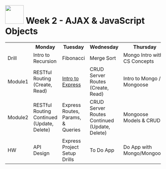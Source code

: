 # <img src="https://cloud.githubusercontent.com/assets/7833470/10423298/ea833a68-7079-11e5-84f8-0a925ab96893.png" width="60"> Week 2 - AJAX & JavaScript Objects

<table>
  <tr>
    <th></th>
    <th>Monday</th>
    <th>Tuesday</th>
    <th>Wednesday</th>
    <th>Thursday</th>
    <th>Friday</th>
  </tr>
  <tr>
    <td>Drill</td>
    <td>Intro to Recursion</td>
    <td>Fibonacci</td>
    <td>Merge Sort</td>
    <td>Mongo Intro with CS Concepts</td>
    <td>Assessment</td>
  </tr>
  <tr>
    <td>Module1</td>
    <td>RESTful Routing (Create, Read)</td>
    <td><a href="day-02/module-01">Intro to Express</a></td>
    <td>CRUD Server Routes (Create, Read)</td>
    <td>Intro to Mongo / Mongoose</td>
    <td>Review</td>
  </tr>
  <tr>
    <td>Module2</td>
    <td>RESTful Routing Continued (Update, Delete)</td>
    <td>Express Routes, Params, & Queries</td>
    <td>CRUD Server Routes Continued (Update, Delete)</td>
    <td>Mongoose Models & CRUD</td>
    <td>Intro Weekend Lab (Micro Blog)</td>
  </tr>
  <tr>
    <td>HW</td>
    <td>API Design</td>
    <td>Express Project Setup Drills</td>
    <td>To Do App</td>
    <td>Do App with Mongo/Mongoose</td>
    <td>Weekend Lab (Micro Blog)</td>
  </tr>
</table>

